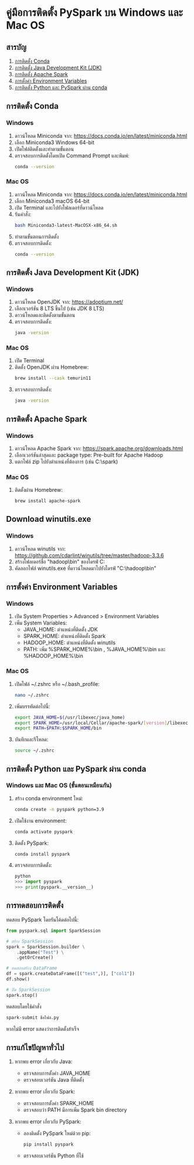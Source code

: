 # คู่มือการติดตั้ง PySpark บน Windows และ Mac OS

## สารบัญ
1. [การติดตั้ง Conda](#การติดตั้ง-conda)
2. [การติดตั้ง Java Development Kit (JDK)](#การติดตั้ง-java-development-kit-jdk)
3. [การติดตั้ง Apache Spark](#การติดตั้ง-apache-spark)
4. [การตั้งค่า Environment Variables](#การตั้งค่า-environment-variables)
5. [การติดตั้ง Python และ PySpark ผ่าน conda](#การติดตั้ง-python-และ-pyspark-ผ่าน-conda)

## การติดตั้ง Conda

### Windows
1. ดาวน์โหลด Miniconda จาก: https://docs.conda.io/en/latest/miniconda.html
2. เลือก Miniconda3 Windows 64-bit
3. เปิดไฟล์ติดตั้งและทำตามขั้นตอน
4. ตรวจสอบการติดตั้งโดยเปิด Command Prompt และพิมพ์:
   ```bash
   conda --version
   ```

### Mac OS
1. ดาวน์โหลด Miniconda จาก: https://docs.conda.io/en/latest/miniconda.html
2. เลือก Miniconda3 macOS 64-bit
3. เปิด Terminal และไปยังโฟลเดอร์ที่ดาวน์โหลด
4. รันคำสั่ง:
   ```bash
   bash Miniconda3-latest-MacOSX-x86_64.sh
   ```
5. ทำตามขั้นตอนการติดตั้ง
6. ตรวจสอบการติดตั้ง:
   ```bash
   conda --version
   ```

## การติดตั้ง Java Development Kit (JDK)

### Windows
1. ดาวน์โหลด OpenJDK จาก: https://adoptium.net/
2. เลือกเวอร์ชัน 8 LTS ขึ้นไป (เช่น JDK 8 LTS)
3. ดาวน์โหลดและติดตั้งตามขั้นตอน
4. ตรวจสอบการติดตั้ง:
   ```bash
   java -version
   ```

### Mac OS
1. เปิด Terminal
2. ติดตั้ง OpenJDK ผ่าน Homebrew:
   ```bash
   brew install --cask temurin11
   ```
3. ตรวจสอบการติดตั้ง:
   ```bash
   java -version
   ```

## การติดตั้ง Apache Spark

### Windows
1. ดาวน์โหลด Apache Spark จาก: https://spark.apache.org/downloads.html
2. เลือกเวอร์ชันล่าสุดและ package type: Pre-built for Apache Hadoop
3. แตกไฟล์ zip ไปยังตำแหน่งที่ต้องการ (เช่น C:\spark)

### Mac OS
1. ติดตั้งผ่าน Homebrew:
   ```bash
   brew install apache-spark
   ```

## Download winutils.exe

### Windows
1. ดาวน์โหลด winutils จาก: https://github.com/cdarlint/winutils/tree/master/hadoop-3.3.6
2. สร้างโฟลเดอร์ชื่อ "hadoop\bin" ของไดรฟ์ C:
3. คัดลอกไฟล์ winutils.exe ที่ดาวน์โหลดมาไปยังไดรฟ์ "C:\hadoop\bin"

## การตั้งค่า Environment Variables

### Windows
1. เปิด System Properties > Advanced > Environment Variables
2. เพิ่ม System Variables:
   - JAVA_HOME: ตำแหน่งที่ติดตั้ง JDK
   - SPARK_HOME: ตำแหน่งที่ติดตั้ง Spark
   - HADOOP_HOME: ตำแหน่งที่ติดตั้ง winutils
   - PATH: เพิ่ม %SPARK_HOME%\bin , %JAVA_HOME%\bin และ %HADOOP_HOME%\bin

### Mac OS
1. เปิดไฟล์ ~/.zshrc หรือ ~/.bash_profile:
   ```bash
   nano ~/.zshrc
   ```
2. เพิ่มบรรทัดต่อไปนี้:
   ```bash
   export JAVA_HOME=$(/usr/libexec/java_home)
   export SPARK_HOME=/usr/local/Cellar/apache-spark/[version]/libexec
   export PATH=$PATH:$SPARK_HOME/bin
   ```
3. บันทึกและรีโหลด:
   ```bash
   source ~/.zshrc
   ```

## การติดตั้ง Python และ PySpark ผ่าน conda

### Windows และ Mac OS (ขั้นตอนเหมือนกัน)
1. สร้าง conda environment ใหม่:
   ```bash
   conda create -n pyspark python=3.9
   ```
2. เปิดใช้งาน environment:
   ```bash
   conda activate pyspark
   ```
3. ติดตั้ง PySpark:
   ```bash
   conda install pyspark
   ```
4. ตรวจสอบการติดตั้ง:
   ```python
   python
   >>> import pyspark
   >>> print(pyspark.__version__)
   ```

## การทดสอบการติดตั้ง

ทดสอบ PySpark โดยรันโค้ดต่อไปนี้:
```python
from pyspark.sql import SparkSession

# สร้าง SparkSession
spark = SparkSession.builder \
    .appName("Test") \
    .getOrCreate()

# ทดสอบสร้าง DataFrame
df = spark.createDataFrame([("test",)], ["col1"])
df.show()

# ปิด SparkSession
spark.stop()
```

ทดสอบโดยใช้คำสั่ง
```bash
spark-submit ชื่อไฟล์.py
```
หากไม่มี error แสดงว่าการติดตั้งสำเร็จ

## การแก้ไขปัญหาทั่วไป

1. หากพบ error เกี่ยวกับ Java:
   - ตรวจสอบการตั้งค่า JAVA_HOME
   - ตรวจสอบเวอร์ชัน Java ที่ติดตั้ง

2. หากพบ error เกี่ยวกับ Spark:
   - ตรวจสอบการตั้งค่า SPARK_HOME
   - ตรวจสอบว่า PATH มีการเพิ่ม Spark bin directory

3. หากพบ error เกี่ยวกับ PySpark:
   - ลองติดตั้ง PySpark ใหม่ด้วย pip:
     ```bash
     pip install pyspark
     ```
   - ตรวจสอบเวอร์ชัน Python ที่ใช้
